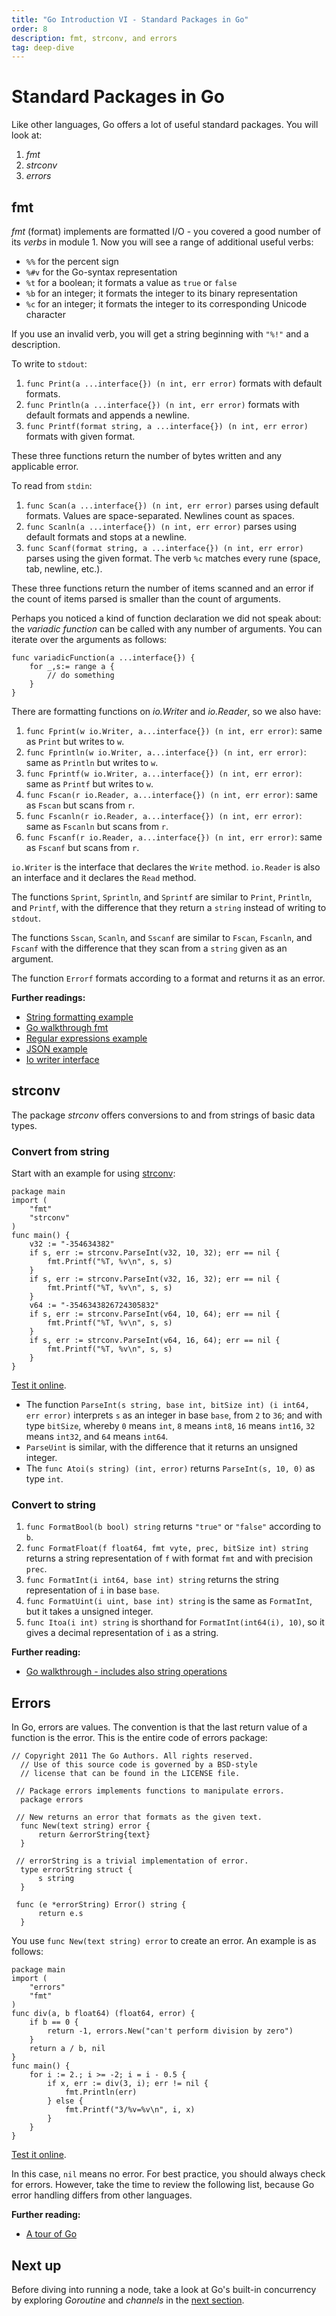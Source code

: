 ```yaml
---
title: "Go Introduction VI - Standard Packages in Go"
order: 8
description: fmt, strconv, and errors
tag: deep-dive
---
```


# Standard Packages in Go

Like other languages, Go offers a lot of useful standard packages. You will look at:

1. *fmt*
2. *strconv*
4. *errors*

## fmt

*fmt* (format) implements are formatted I/O - you covered a good number of its *verbs* in module 1. Now you will see a range of additional useful verbs:

* `%%`  for the percent sign
* `%#v` for the Go-syntax representation
* `%t`  for a boolean; it formats a value as `true` or `false`
* `%b`  for an integer; it formats the integer to its binary representation
* `%c`  for an integer; it formats the integer to its corresponding Unicode character

If you use an invalid verb, you will get a string beginning with `"%!"` and a description.

To write to `stdout`:

1. `func Print(a ...interface{}) (n int, err error)` formats with default formats.
2. `func Println(a ...interface{}) (n int, err error)` formats with default formats and appends a newline.
3. `func Printf(format string, a ...interface{}) (n int, err error)` formats with given format.

These three functions return the number of bytes written and any applicable error.

To read from `stdin`:

1. `func Scan(a ...interface{}) (n int, err error)` parses using default formats. Values are space-separated. Newlines count as spaces.
2. `func Scanln(a ...interface{}) (n int, err error)` parses using default formats and stops at a newline.
3. `func Scanf(format string, a ...interface{}) (n int, err error)` parses using the given format. The verb `%c` matches every rune (space, tab, newline, etc.).

These three functions return the number of items scanned and an error if the count of items parsed is smaller than the count of arguments.

Perhaps you noticed a kind of function declaration we did not speak about: the *variadic function* can be called with any number of arguments. You can iterate over the arguments as follows:

```golang
func variadicFunction(a ...interface{}) {
    for _,s:= range a {
        // do something
    }
}
```

There are formatting functions on *io.Writer* and *io.Reader*, so we also have:

1. `func Fprint(w io.Writer, a...interface{}) (n int, err error)`: same as `Print` but writes to `w`.
2. `func Fprintln(w io.Writer, a...interface{}) (n int, err error)`: same as `Println` but writes to `w`.
3. `func Fprintf(w io.Writer, a...interface{}) (n int, err error)`: same as `Printf` but writes to `w`.
4.  `func Fscan(r io.Reader, a...interface{}) (n int, err error)`: same as `Fscan` but scans from `r`.
5. `func Fscanln(r io.Reader, a...interface{}) (n int, err error)`: same as `Fscanln` but scans from `r`.
6. `func Fscanf(r io.Reader, a...interface{}) (n int, err error)`: same as `Fscanf` but scans from `r`.

`io.Writer` is the interface that declares the `Write` method. `io.Reader` is also an interface and it declares the `Read` method.

The functions `Sprint`, `Sprintln`, and `Sprintf` are similar to `Print`, `Println`, and `Printf`, with the difference that they return a `string` instead of writing to `stdout`.

The functions `Sscan`, `Scanln`, and `Sscanf` are similar to `Fscan`, `Fscanln`, and `Fscanf` with the difference that they scan from a `string` given as an argument.

The function `Errorf` formats according to a format and returns it as an error.

<HighlightBox type="reading">

**Further readings:**

* [String formatting example](https://gobyexample.com/string-formatting)
* [Go walkthrough fmt](https://medium.com/go-walkthrough/go-walkthrough-fmt-55a14bbbfc53)
* [Regular expressions example](https://gobyexample.com/regular-expressions)
* [JSON example](https://gobyexample.com/json)
* [Io writer interface](https://medium.com/@as27/a-simple-beginners-tutorial-to-io-writer-in-golang-2a13bfefea02)

</HighlightBox>

## strconv

The package *strconv* offers conversions to and from strings of basic data types.

### Convert from string

Start with an example for using [strconv](https://golang.org/pkg/strconv):

```golang
package main
import (
    "fmt"
    "strconv"
)
func main() {
    v32 := "-354634382"
    if s, err := strconv.ParseInt(v32, 10, 32); err == nil {
        fmt.Printf("%T, %v\n", s, s)
    }
    if s, err := strconv.ParseInt(v32, 16, 32); err == nil {
        fmt.Printf("%T, %v\n", s, s)
    }
    v64 := "-3546343826724305832"
    if s, err := strconv.ParseInt(v64, 10, 64); err == nil {
        fmt.Printf("%T, %v\n", s, s)
    }
    if s, err := strconv.ParseInt(v64, 16, 64); err == nil {
        fmt.Printf("%T, %v\n", s, s)
    }
}
```

<HighlightBox type="tip">

[Test it online](https://go.dev/play/p/GXstxF-6XVO).

</HighlightBox>

* The function `ParseInt(s string, base int, bitSize int) (i int64, err error)` interprets `s` as an integer in base `base`, from `2` to `36`; and with type `bitSize`, whereby `0` means `int`, `8` means `int8`, `16` means `int16`, `32` means `int32`, and `64` means `int64`.
* `ParseUint` is similar, with the difference that it returns an unsigned integer.
* The `func Atoi(s string) (int, error)` returns `ParseInt(s, 10, 0)` as type `int`.

### Convert to string

1. `func FormatBool(b bool) string` returns `"true"` or `"false"` according to `b`.
2. `func FormatFloat(f float64, fmt vyte, prec, bitSize int) string` returns a string representation of `f` with format `fmt` and with precision `prec`.
3. `func FormatInt(i int64, base int) string` returns the string representation of `i` in base `base`.
4. `func FormatUint(i uint, base int) string` is the same as `FormatInt`, but it takes a unsigned integer.
5. `func Itoa(i int) string` is shorthand for `FormatInt(int64(i), 10)`, so it gives a decimal representation of `i` as a string.

<HighlightBox type="reading">

**Further reading:**

* [Go walkthrough - includes also string operations](https://gobyexample.com/string-formatting)

</HighlightBox>

## Errors

In Go, errors are values. The convention is that the last return value of a function is the error. This is the entire code of errors package:

```golang
// Copyright 2011 The Go Authors. All rights reserved.
  // Use of this source code is governed by a BSD-style
  // license that can be found in the LICENSE file.
  
 // Package errors implements functions to manipulate errors.
  package errors
  
 // New returns an error that formats as the given text.
  func New(text string) error {
      return &errorString{text}
  }
  
 // errorString is a trivial implementation of error.
  type errorString struct {
      s string
  }
  
 func (e *errorString) Error() string {
      return e.s
  }
```

You use `func New(text string) error` to create an error. An example is as follows:

```golang
package main
import (
    "errors"
    "fmt"
)
func div(a, b float64) (float64, error) {
    if b == 0 {
        return -1, errors.New("can't perform division by zero")
    }
    return a / b, nil
}
func main() {
    for i := 2.; i >= -2; i = i - 0.5 {
        if x, err := div(3, i); err != nil {
            fmt.Println(err)
        } else {
            fmt.Printf("3/%v=%v\n", i, x)
        }
    }
}
```

<HighlightBox type="tip">

[Test it online](https://go.dev/play/p/k9U_6uCkL1r).

</HighlightBox>

In this case, `nil` means no error. For best practice, you should always check for errors. However, take the time to review the following list, because Go error handling differs from other languages.

<HighlightBox type="reading">

**Further reading:**

* [A tour of Go](https://tour.golang.org/)

</HighlightBox>

## Next up

Before diving into running a node, take a look at Go's built-in concurrency by exploring _Goroutine_ and _channels_ in the [next section](./7_concurrency.md).

